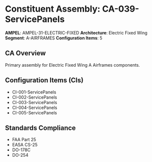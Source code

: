 # Constituent Assembly: CA-039-ServicePanels

**AMPEL**: AMPEL-31-ELECTRIC-FIXED
**Architecture**: Electric Fixed Wing
**Segment**: A-AIRFRAMES
**Configuration Items**: 5

## CA Overview
Primary assembly for Electric Fixed Wing A Airframes components.

## Configuration Items (CIs)
- CI-001-ServicePanels
- CI-002-ServicePanels
- CI-003-ServicePanels
- CI-004-ServicePanels
- CI-005-ServicePanels

## Standards Compliance
- FAA Part 25
- EASA CS-25
- DO-178C
- DO-254
